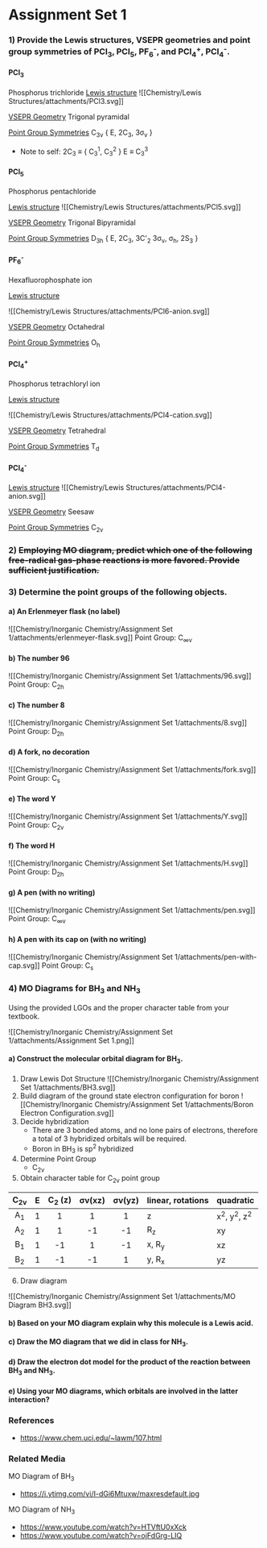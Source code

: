 # Assignment Set 1

### 1) Provide the Lewis structures, VSEPR geometries and point group symmetries of PCl<sub>3</sub>, PCl<sub>5</sub>, PF<sub>6</sub><sup>-</sup>, and PCl<sub>4</sub><sup>+</sup>, PCl<sub>4</sub><sup>-</sup>.

#### PCl<sub>3</sub>
Phosphorus trichloride
<u>Lewis structure</u>
![[Chemistry/Lewis Structures/attachments/PCl3.svg]]

<u>VSEPR Geometry</u>
Trigonal pyramidal

<u>Point Group Symmetries</u>
C<sub>3v</sub>
{ E, 2C<sub>3</sub>, 3σ<sub>v</sub> }

- Note to self: 
  2C<sub>3</sub> ≡ { C<sub>3</sub><sup>1</sup>, C<sub>3</sub><sup>2</sup> }
  E ≡ C<sub>3</sub><sup>3</sup>
  
#### PCl<sub>5</sub>
Phosphorus pentachloride

<u>Lewis structure</u>
![[Chemistry/Lewis Structures/attachments/PCl5.svg]]

<u>VSEPR Geometry</u>
Trigonal Bipyramidal

<u>Point Group Symmetries</u>
D<sub>3h</sub>
{ E, 2C<sub>3</sub>, 3C'<sub>2</sub> 3σ<sub>v</sub>, σ<sub>h</sub>, 2S<sub>3</sub> }

#### PF<sub>6</sub><sup>-</sup>
Hexafluorophosphate ion

<u>Lewis structure</u>

![[Chemistry/Lewis Structures/attachments/PCl6-anion.svg]]

<u>VSEPR Geometry</u>
Octahedral

<u>Point Group Symmetries</u>
O<sub>h</sub>

#### PCl<sub>4</sub><sup>+</sup>
Phosphorus tetrachloryl ion

<u>Lewis structure</u>

![[Chemistry/Lewis Structures/attachments/PCl4-cation.svg]]

<u>VSEPR Geometry</u>
Tetrahedral

<u>Point Group Symmetries</u>
T<sub>d</sub>

#### PCl<sub>4</sub><sup>-</sup>

<u>Lewis structure</u>
![[Chemistry/Lewis Structures/attachments/PCl4-anion.svg]]

<u>VSEPR Geometry</u>
Seesaw

<u>Point Group Symmetries</u>
C<sub>2v</sub>


### 2) ~~Employing MO diagram, predict which one of the following free-radical gas-phase reactions is more favored. Provide sufficient justification.~~
### 3) Determine the point groups of the following objects.
#### a) An Erlenmeyer flask (no label)
 ![[Chemistry/Inorganic Chemistry/Assignment Set 1/attachments/erlenmeyer-flask.svg]]
Point Group: C<sub>∞v</sub>
 
#### b) The number 96
![[Chemistry/Inorganic Chemistry/Assignment Set 1/attachments/96.svg]]
Point Group: C<sub>2h</sub>

#### c) The number 8
![[Chemistry/Inorganic Chemistry/Assignment Set 1/attachments/8.svg]]
Point Group: D<sub>2h</sub>

#### d) A fork, no decoration 
![[Chemistry/Inorganic Chemistry/Assignment Set 1/attachments/fork.svg]]
Point Group: C<sub>s</sub>

#### e) The word Y
![[Chemistry/Inorganic Chemistry/Assignment Set 1/attachments/Y.svg]]
Point Group: C<sub>2v</sub>

#### f) The word H 
![[Chemistry/Inorganic Chemistry/Assignment Set 1/attachments/H.svg]]
Point Group: D<sub>2h</sub>

#### g) A pen (with no writing)
![[Chemistry/Inorganic Chemistry/Assignment Set 1/attachments/pen.svg]]
Point Group: C<sub>∞v</sub>

#### h) A pen with its cap on (with no writing)
![[Chemistry/Inorganic Chemistry/Assignment Set 1/attachments/pen-with-cap.svg]]
Point Group: C<sub>s</sub>

### 4) MO Diagrams for BH<sub>3</sub> and NH<sub>3</sub>

Using the provided LGOs and the proper character table from your textbook.

![[Chemistry/Inorganic Chemistry/Assignment Set 1/attachments/Assignment Set 1.png]]

#### a) Construct the molecular orbital diagram for BH<sub>3</sub>.
1. Draw Lewis Dot Structure
![[Chemistry/Inorganic Chemistry/Assignment Set 1/attachments/BH3.svg]]
2. Build diagram of the ground state electron configuration for boron
![[Chemistry/Inorganic Chemistry/Assignment Set 1/attachments/Boron Electron Configuration.svg]]
3. Decide hybridization
   - There are 3 bonded atoms, and no lone pairs of electrons, therefore a total of 3 hybridized orbitals will be required.
   - Boron in BH<sub>3</sub> is sp<sup>2</sup> hybridized
4. Determine Point Group
   - C<sub>2v</sub>
5. Obtain character table for C<sub>2v</sub> point group

| C<sub>2v</sub> | E | C<sub>2</sub> (z) | σv(xz) | σv(yz) | linear, rotations | quadratic  |
|:---:|:-:|:------:|:------:|:------:|-------------------|------------|
|  A<sub>1</sub> | 1 |    1   |    1   |    1   | z                 | x<sup>2</sup>, y<sup>2</sup>, z<sup>2</sup> |
|  A<sub>2</sub> | 1 |    1   |   -1   |   -1   | R<sub>z</sub>                | xy         |
|  B<sub>1</sub> | 1 |   -1   |    1   |   -1   | x, R<sub>y</sub>             | xz         |
|  B<sub>2</sub> | 1 |   -1   |   -1   |    1   | y, R<sub>x</sub>             | yz         |
   
6. Draw diagram

![[Chemistry/Inorganic Chemistry/Assignment Set 1/attachments/MO Diagram BH3.svg]]



#### b) Based on your MO diagram explain why this molecule is a Lewis acid.


#### c) Draw the MO diagram that we did in class for NH<sub>3</sub>.


#### d) Draw the electron dot model for the product of the reaction between BH<sub>3</sub> and NH<sub>3</sub>.


#### e) Using your MO diagrams, which orbitals are involved in the latter interaction?

### References

- https://www.chem.uci.edu/~lawm/107.html
  
  
### Related Media

MO Diagram of BH<sub>3</sub>
- https://i.ytimg.com/vi/I-dGi6Mtuxw/maxresdefault.jpg

MO Diagram of NH<sub>3</sub>
- https://www.youtube.com/watch?v=HTVftU0xXck
- https://www.youtube.com/watch?v=ojFdGrg-LIQ
  
